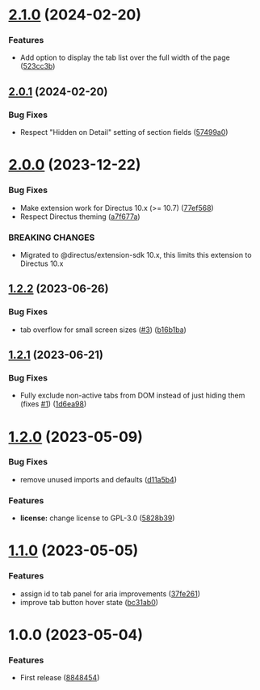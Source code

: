 # [2.1.0](https://github.com/hanneskuettner/directus-extension-group-tabs-interface/compare/v2.0.1...v2.1.0) (2024-02-20)


### Features

* Add option to display the tab list over the full width of the page ([523cc3b](https://github.com/hanneskuettner/directus-extension-group-tabs-interface/commit/523cc3bf2c87718ce4ef755cedaacd090d5ca991))

## [2.0.1](https://github.com/hanneskuettner/directus-extension-group-tabs-interface/compare/v2.0.0...v2.0.1) (2024-02-20)


### Bug Fixes

* Respect "Hidden on Detail" setting of section fields ([57499a0](https://github.com/hanneskuettner/directus-extension-group-tabs-interface/commit/57499a0233d26048e8843bc02ef7e2ea88ce84af))

# [2.0.0](https://github.com/hanneskuettner/directus-extension-group-tabs-interface/compare/v1.2.2...v2.0.0) (2023-12-22)


### Bug Fixes

* Make extension work for Directus 10.x (>= 10.7) ([77ef568](https://github.com/hanneskuettner/directus-extension-group-tabs-interface/commit/77ef568ef954146dd3e494cb0047e36382561188))
* Respect Directus theming ([a7f677a](https://github.com/hanneskuettner/directus-extension-group-tabs-interface/commit/a7f677aafcf58e112c7da8aa2c3f9a62b741982f))


### BREAKING CHANGES

* Migrated to @directus/extension-sdk 10.x, this limits this extension to Directus 10.x

## [1.2.2](https://github.com/hanneskuettner/directus-extension-group-tabs-interface/compare/v1.2.1...v1.2.2) (2023-06-26)


### Bug Fixes

* tab overflow for small screen sizes ([#3](https://github.com/hanneskuettner/directus-extension-group-tabs-interface/issues/3)) ([b16b1ba](https://github.com/hanneskuettner/directus-extension-group-tabs-interface/commit/b16b1ba7b0ae40d7b96aadc49cdb7fbc6c5a02b1))

## [1.2.1](https://github.com/hanneskuettner/directus-extension-group-tabs-interface/compare/v1.2.0...v1.2.1) (2023-06-21)


### Bug Fixes

* Fully exclude non-active tabs from DOM instead of just hiding them (fixes [#1](https://github.com/hanneskuettner/directus-extension-group-tabs-interface/issues/1)) ([1d6ea98](https://github.com/hanneskuettner/directus-extension-group-tabs-interface/commit/1d6ea982595e019964750e2b79f35b7a70a8e63a))

# [1.2.0](https://github.com/hanneskuettner/directus-extension-group-tabs-interface/compare/v1.1.0...v1.2.0) (2023-05-09)


### Bug Fixes

* remove unused imports and defaults ([d11a5b4](https://github.com/hanneskuettner/directus-extension-group-tabs-interface/commit/d11a5b48fef196ef8522f4fe3e66fc8454d4a965))


### Features

* **license:** change license to GPL-3.0 ([5828b39](https://github.com/hanneskuettner/directus-extension-group-tabs-interface/commit/5828b398fdc8447508106af824ab0a6c64694b01))

# [1.1.0](https://github.com/hanneskuettner/directus-extension-group-tabs-interface/compare/v1.0.0...v1.1.0) (2023-05-05)


### Features

* assign id to tab panel for aria improvements ([37fe261](https://github.com/hanneskuettner/directus-extension-group-tabs-interface/commit/37fe26154486eb87d3c49e5ab7c1cd1d15a94d68))
* improve tab button hover state ([bc31ab0](https://github.com/hanneskuettner/directus-extension-group-tabs-interface/commit/bc31ab09017a382988af399ea04cccc7fbc1dfe4))

# 1.0.0 (2023-05-04)


### Features

* First release ([8848454](https://github.com/hanneskuettner/directus-extension-group-tabs-interface/commit/8848454dfb040ab2f221b41963b9c6b9fb95610e))
